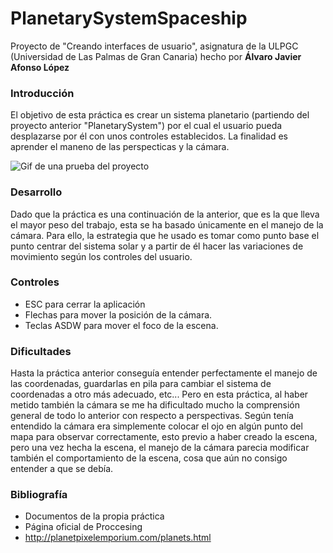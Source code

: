 # PlanetarySystemSpaceship
Proyecto de "Creando interfaces de usuario", asignatura de la ULPGC (Universidad de Las Palmas de Gran Canaria) hecho por **Álvaro Javier Afonso López**

### Introducción
El objetivo de esta práctica es crear un sistema planetario (partiendo del proyecto anterior "PlanetarySystem") por el cual el usuario pueda
desplazarse por él con unos controles establecidos. La finalidad es aprender el maneno de las perspecticas y la cámara.

![Gif de una prueba del proyecto](https://github.com/AlvaroAfonso/PlanetarySystemSpaceship/blob/main/PlanetarySystemSpaceship/PlanetarySystemSpaceship/export.gif)

### Desarrollo
Dado que la práctica es una continuación de la anterior, que es la que lleva el mayor peso del trabajo, esta se ha basado únicamente en el manejo de la cámara.
Para ello, la estrategia que he usado es tomar como punto base el punto centrar del sistema solar y a partir de él hacer las variaciones de movimiento según los controles
del usuario.

### Controles
* ESC para cerrar la aplicación
* Flechas para mover la posición de la cámara.
* Teclas ASDW para mover el foco de la escena.

### Dificultades
Hasta la práctica anterior conseguía entender perfectamente el manejo de las coordenadas, guardarlas en pila para cambiar el sistema de coordenadas a otro más adecuado, etc... Pero en esta práctica, al haber metido también 
la cámara se me ha dificultado mucho la comprensión general de todo lo anterior con respecto a perspectivas. Según tenía entendido la cámara era simplemente colocar el ojo en
algún punto del mapa para observar correctamente, esto previo a haber creado la escena, pero una vez hecha la escena, el manejo de la cámara parecia modificar también el comportamiento de la escena, cosa que aún no consigo entender
a que se debía.

### Bibliografía
* Documentos de la propia práctica
* Página oficial de Proccesing
* http://planetpixelemporium.com/planets.html
